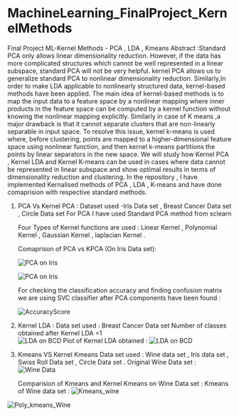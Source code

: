 # MachineLearning_FinalProject_KernelMethods
Final Project ML-Kernel Methods - PCA , LDA , Kmeans
Abstract :Standard PCA only allows linear dimensionality reduction. However, if the data has more complicated structures which cannot be well represented in a linear subspace, standard PCA will not be very helpful. kernel PCA allows us to generalize standard PCA to nonlinear dimensionality reduction.
Similarly,In order to make LDA applicable to nonlinearly structured data, kernel-based methods have been applied. The main idea of kernel-based methods is to map the input data to a feature space by a nonlinear mapping where inner products in the feature space can be computed by a kernel function without knowing the nonlinear mapping explicitly.
Similarly in case of K means ,a major drawback is that it cannot separate clusters that are non-linearly separable in input space. To resolve this issue, kernel k-means is used where, before clustering, points are mapped to a higher-dimensional feature space using nonlinear function, and then kernel k-means partitions the points by linear separators in the new space.
We will study how Kernel PCA , Kernel LDA and Kernel K-means can be used in cases where data cannot be represented in linear subspace and show optimal results in terms of dimensionality reduction and clustering.
In the repository , I have implemented Kernalised methods of PCA , LDA , K-means and have done comaprision with respective standard methods.

1. PCA Vs Kernel PCA :
   Dataset used -Iris Data set , Breast Cancer Data set , Circle Data set 
   For PCA I have used Standard PCA method from sclearn 
   
   Four Types of Kernel functions are used :
   Linear Kernel , Polynomial Kernel , Gaussian Kernel , laplacian Kernel .
   
   Comaprison of PCA vs KPCA (On Iris Data set):
   
   ![PCA on Iris](https://github.com/mishpri0209/MachineLearning_FinalProject_KernelMethods/blob/main/Observations/KPCA_iris/PCA_iris_plt.JPG)
   
   ![PCA on Iris](https://github.com/mishpri0209/MachineLearning_FinalProject_KernelMethods/blob/main/Observations/KPCA_iris/KPCA_iris_gaussian_plt.JPG)

   For checking the classification accuracy and finding confusion matrix we are using SVC classifier after PCA components have been found :
   
   ![AccuracyScore](https://github.com/mishpri0209/MachineLearning_FinalProject_KernelMethods/blob/main/Observations/KPCA_iris/accuracy_Score.JPG)
   
 2. Kernel LDA :
    Data set used : Breast Cancer Data set 
    Number of classes obtained after Kernel LDA =1     
     ![LDA on BCD](https://github.com/mishpri0209/MachineLearning_FinalProject_KernelMethods/blob/main/Observations/KLDA_breast/LDA_Class.JPG)
     Plot of Kernel LDA obtained :
     ![LDA on BCD](https://github.com/mishpri0209/MachineLearning_FinalProject_KernelMethods/blob/main/Observations/KLDA_breast/gaussian.JPG)
    
 4. Kmeans VS Kernel Kmeans 
    Data set used : Wine data set , Iris data set , Swiss Roll Data set , Circle Data set .
    Original Wine Data set :
    ![Wine Data](https://github.com/mishpri0209/MachineLearning_FinalProject_KernelMethods/blob/main/Observations/kmeans/wine_Data.JPG)
    
    Comparision of Kmeans and Kernel Kmeans on Wine Data set :
    Kmeans of Wine data set :
    ![Kmeans_wine](https://github.com/mishpri0209/MachineLearning_FinalProject_KernelMethods/blob/main/Observations/kmeans/wine_kmenas.JPG)
   
   ![Poly_kmeans_Wine](https://github.com/mishpri0209/MachineLearning_FinalProject_KernelMethods/blob/main/Observations/kmeans/wine_poly.JPG)
    
